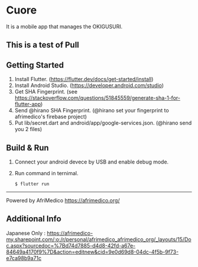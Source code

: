 # Cuore

It is a mobile app that manages the OKIGUSURI.

## This is a test of Pull
## Getting Started

1. Install Flutter. (https://flutter.dev/docs/get-started/install)
2. Install Android Studio. (https://developer.android.com/studio)
3. Get SHA Fingerprint. (see https://stackoverflow.com/questions/51845559/generate-sha-1-for-flutter-app)
4. Send @hirano SHA Fingerprint. (@hirano set your fingerprint to afrimedico's firebase project)
5. Put lib/secret.dart and android/app/google-services.json. (@hirano send you 2 files)

## Build & Run

1. Connect your android devece by USB and enable debug mode.
2. Run command in ternimal.

    ```
    $ flutter run
    ```

----
Powered by AfriMedico
https://afrimedico.org/


## Additional Info
Japanese Only :
https://afrimedico-my.sharepoint.com/:o:/r/personal/afrimedico_afrimedico_org/_layouts/15/Doc.aspx?sourcedoc=%7Bd74d7885-d4d8-42fd-a67e-84649a4170f9%7D&action=editnew&cid=9e0d69d8-04dc-4f5b-9f73-e7ca98b9a71c
